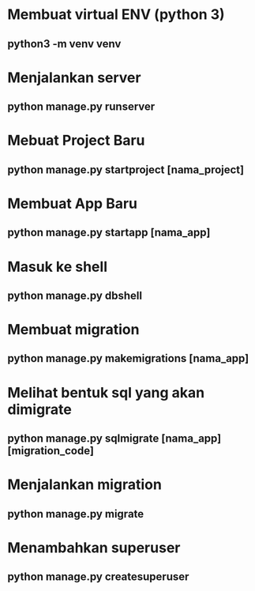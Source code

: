 
# Membuat virtual ENV (python 3)
## python3 -m venv venv

# Menjalankan server
## python manage.py runserver

# Mebuat Project Baru
## python manage.py startproject [nama_project]

# Membuat App Baru
## python manage.py startapp [nama_app]

# Masuk ke shell
## python manage.py dbshell

# Membuat migration
## python manage.py makemigrations [nama_app]

# Melihat bentuk sql yang akan dimigrate
## python manage.py sqlmigrate [nama_app] [migration_code]

# Menjalankan migration
## python manage.py migrate

# Menambahkan superuser
## python manage.py createsuperuser
